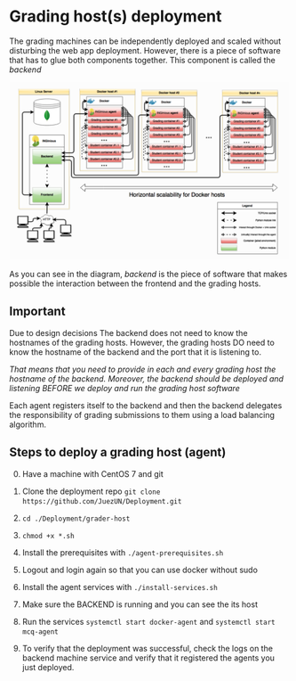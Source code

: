 # Grading host(s) deployment

The grading machines can be independently deployed and scaled without disturbing the web app deployment. However, there is a piece of software that has to glue both components together. This component is called the *backend*

![Alt text](architecture.PNG?raw=true "Title")

As you can see in the diagram, *backend* is the piece of software that makes possible the interaction between the frontend and the grading hosts.

## Important

Due to design decisions The backend does not need to know the hostnames of the grading hosts. However, the grading hosts DO need to know the hostname of the backend and the port that it is listening to.

*That means that you need to provide in each and every grading host the hostname of the backend. Moreover, the backend should be deployed and listening BEFORE we deploy and run the grading host software*

Each agent registers itself to the backend and then the backend delegates the responsibility of grading submissions to them using a load balancing algorithm.

## Steps to deploy a grading host (agent)

0. Have a machine with CentOS 7 and git
1. Clone the deployment repo `git clone https://github.com/JuezUN/Deployment.git`
2. `cd ./Deployment/grader-host`
3. `chmod +x *.sh`
3. Install the prerequisites with `./agent-prerequisites.sh`
4. Logout and login again so that you can use docker without sudo
5. Install the agent services with `./install-services.sh`
6. Make sure the BACKEND is running and you can see the its host
7. Run the services `systemctl start docker-agent` and `systemctl start mcq-agent`

8. To verify that the deployment was successful, check the logs on the backend machine service and verify that it registered the agents you just deployed.
